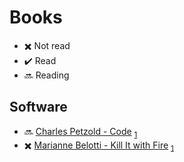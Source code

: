 # Books
 - ✖️ Not read
 - ✔️ Read
 - 🔜 Reading

## Software
 - 🔜 [Charles Petzold - Code](http://www.charlespetzold.com/code/) <sub>[1](https://blog.codinghorror.com/if-loving-computers-is-wrong-i-dont-want-to-be-right/)</sub>
 - ✖️ [Marianne Belotti - Kill It with Fire](https://nostarch.com/kill-it-fire) <sub>[1](https://www.usenix.org/publications/loginonline/kill-it-fire)</sub>
